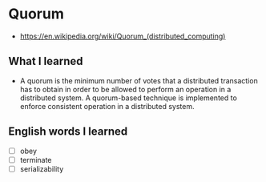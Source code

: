 # Quorum
- https://en.wikipedia.org/wiki/Quorum_(distributed_computing)

## What I learned
- A quorum is the minimum number of votes that a distributed transaction has to obtain in order to be allowed to perform an operation in a distributed system. A quorum-based technique is implemented to enforce consistent operation in a distributed system.

## English words I learned
- [ ] obey
- [ ] terminate
- [ ] serializability
